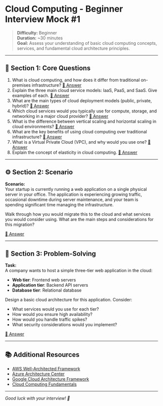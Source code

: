 # Cloud Computing - Beginner Interview Mock #1

> **Difficulty:** Beginner  
> **Duration:** ~30 minutes  
> **Goal:** Assess your understanding of basic cloud computing concepts, services, and fundamental cloud architecture principles.

---

## 🧠 Section 1: Core Questions

1. What is cloud computing, and how does it differ from traditional on-premises infrastructure? [📖 Answer](mock_1_answers.md#1-what-is-cloud-computing-and-how-does-it-differ-from-traditional-on-premises-infrastructure)
2. Explain the three main cloud service models: IaaS, PaaS, and SaaS. Give examples of each. [📖 Answer](mock_1_answers.md#2-explain-the-three-main-cloud-service-models-iaas-paas-and-saas-give-examples-of-each)
3. What are the main types of cloud deployment models (public, private, hybrid)? [📖 Answer](mock_1_answers.md#3-what-are-the-main-types-of-cloud-deployment-models-public-private-hybrid)
4. Which cloud services would you typically use for compute, storage, and networking in a major cloud provider? [📖 Answer](mock_1_answers.md#4-which-cloud-services-would-you-typically-use-for-compute-storage-and-networking-in-a-major-cloud-provider)
5. What is the difference between vertical scaling and horizontal scaling in cloud environments? [📖 Answer](mock_1_answers.md#5-what-is-the-difference-between-vertical-scaling-and-horizontal-scaling-in-cloud-environments)
6. What are the key benefits of using cloud computing over traditional infrastructure? [📖 Answer](mock_1_answers.md#6-what-are-the-key-benefits-of-using-cloud-computing-over-traditional-infrastructure)
7. What is a Virtual Private Cloud (VPC), and why would you use one? [📖 Answer](mock_1_answers.md#7-what-is-a-virtual-private-cloud-vpc-and-why-would-you-use-one)
8. Explain the concept of elasticity in cloud computing. [📖 Answer](mock_1_answers.md#8-explain-the-concept-of-elasticity-in-cloud-computing)

---

## ⚙️ Section 2: Scenario

**Scenario:**  
Your startup is currently running a web application on a single physical server in your office. The application is experiencing growing traffic, occasional downtime during server maintenance, and your team is spending significant time managing the infrastructure.  

Walk through how you would migrate this to the cloud and what services you would consider using. What are the main steps and considerations for this migration?

[📖 Answer](mock_1_answers.md#️-section-2-scenario---answer)

---

## 🧩 Section 3: Problem-Solving

**Task:**  
A company wants to host a simple three-tier web application in the cloud:
- **Web tier**: Frontend web servers
- **Application tier**: Backend API servers  
- **Database tier**: Relational database

Design a basic cloud architecture for this application. Consider:
- What services would you use for each tier?
- How would you ensure high availability?
- How would you handle traffic spikes?
- What security considerations would you implement?

[📖 Answer](mock_1_answers.md#-section-3-problem-solving---answer)

---

## 📚 Additional Resources

- [AWS Well-Architected Framework](https://aws.amazon.com/architecture/well-architected/)
- [Azure Architecture Center](https://docs.microsoft.com/en-us/azure/architecture/)
- [Google Cloud Architecture Framework](https://cloud.google.com/architecture/framework)
- [Cloud Computing Fundamentals](https://www.coursera.org/learn/cloud-computing-basics)

---

*Good luck with your interview! 🌟*
